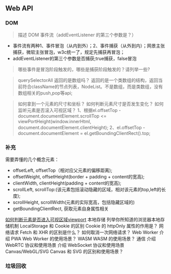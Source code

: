## Web API
### DOM
> 描述 DOM 事件流（addEventListener 的第三个参数是？）
- 事件流有两种1、事件冒泡（从内到外）；2、事件捕获（从外到内）；网景主张捕获，微软主张冒泡，w3c统一了，规定先捕获再冒泡；
- addEventListener的第三个参数是否捕获;true捕获，false冒泡

> 哪些事件是冒泡阶段触发的，哪些是捕获阶段触发的？请列举一些?

> querySelectorAll 返回的是数组吗？
返回的是一个类数组的结构，返回当前符合className的节点列表，NodeList。不是数组，而是类数组，没有数组相关的push,pop等api;

> 如何拿到一个元素的尺寸和坐标？
> 如何判断元素尺寸是否发生变化？
> 如何监听元素是否滚入可视区域？
1、根据el.offsetTop - document.documentElement.scrollTop <= viewPortHeight(window.innerHtml, document.documentElement.clientHeight);
2、el.offsetTop - document.documentElement = el.getBoundingClientRect().top;

### 补充
需要弄懂的几个概念元素：
- offsetLeft, offsetTop（相对应父元素的偏移距离);
- offsetWeight, offsetHeight(border + padding + content的宽高);
- clientWidth, clientHeight(padding + content的宽高);
- scrollLeft, scrollTop:(该元素包括滚动隐藏的区域，相对该元素的top,left的长度);
- scrollHeight, scrollWidth(元素的实际宽高，包括隐藏区域的)
- getBoundingClientRect, 获取元素自身属性相关

[如何判断元素是否进入可视区域viewport](https://juejin.im/post/6844903725249609741)
本地存储
列举你所知道的浏览器本地存储机制
LocalStorage 和 Cookie 的区别
Cookie 的 httpOnly 属性的作用是？
网络请求
Fetch 和 XHR 的区别是什么？
如何取消一次网络请求？
Web Worker
介绍 PWA
Web Worker 的使用场景？ 
WASM
WASM 的使用场景？
通信
介绍 WebRTC 协议和使用场景
介绍 WebSocket 协议和使用场景
Canvas/WebGL/SVG
Canvas 和 SVG 的区别和使用场景？

### 垃圾回收